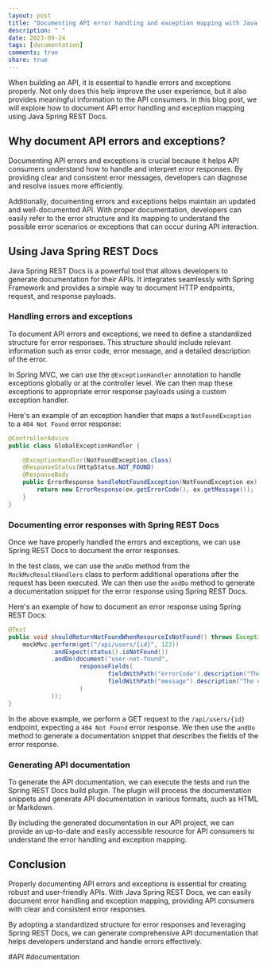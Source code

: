 ```yaml
---
layout: post
title: "Documenting API error handling and exception mapping with Java Spring REST Docs"
description: " "
date: 2023-09-24
tags: [documentation]
comments: true
share: true
---
```


When building an API, it is essential to handle errors and exceptions properly. Not only does this help improve the user experience, but it also provides meaningful information to the API consumers. In this blog post, we will explore how to document API error handling and exception mapping using Java Spring REST Docs.

## Why document API errors and exceptions?

Documenting API errors and exceptions is crucial because it helps API consumers understand how to handle and interpret error responses. By providing clear and consistent error messages, developers can diagnose and resolve issues more efficiently.

Additionally, documenting errors and exceptions helps maintain an updated and well-documented API. With proper documentation, developers can easily refer to the error structure and its mapping to understand the possible error scenarios or exceptions that can occur during API interaction.

## Using Java Spring REST Docs

Java Spring REST Docs is a powerful tool that allows developers to generate documentation for their APIs. It integrates seamlessly with Spring Framework and provides a simple way to document HTTP endpoints, request, and response payloads.

### Handling errors and exceptions

To document API errors and exceptions, we need to define a standardized structure for error responses. This structure should include relevant information such as error code, error message, and a detailed description of the error.

In Spring MVC, we can use the `@ExceptionHandler` annotation to handle exceptions globally or at the controller level. We can then map these exceptions to appropriate error response payloads using a custom exception handler.

Here's an example of an exception handler that maps a `NotFoundException` to a `404 Not Found` error response:

```java
@ControllerAdvice
public class GlobalExceptionHandler {

    @ExceptionHandler(NotFoundException.class)
    @ResponseStatus(HttpStatus.NOT_FOUND)
    @ResponseBody
    public ErrorResponse handleNotFoundException(NotFoundException ex) {
        return new ErrorResponse(ex.getErrorCode(), ex.getMessage());
    }
}
```

### Documenting error responses with Spring REST Docs

Once we have properly handled the errors and exceptions, we can use Spring REST Docs to document the error responses.

In the test class, we can use the `andDo` method from the `MockMvcResultHandlers` class to perform additional operations after the request has been executed. We can then use the `andDo` method to generate a documentation snippet for the error response using Spring REST Docs.

Here's an example of how to document an error response using Spring REST Docs:

```java
@Test
public void shouldReturnNotFoundWhenResourceIsNotFound() throws Exception {
    mockMvc.perform(get("/api/users/{id}", 123))
            .andExpect(status().isNotFound())
            .andDo(document("user-not-found",
                    responseFields(
                            fieldWithPath("errorCode").description("The error code"),
                            fieldWithPath("message").description("The error message")
                    )
            ));
}
```

In the above example, we perform a GET request to the `/api/users/{id}` endpoint, expecting a `404 Not Found` error response. We then use the `andDo` method to generate a documentation snippet that describes the fields of the error response.

### Generating API documentation

To generate the API documentation, we can execute the tests and run the Spring REST Docs build plugin. The plugin will process the documentation snippets and generate API documentation in various formats, such as HTML or Markdown.

By including the generated documentation in our API project, we can provide an up-to-date and easily accessible resource for API consumers to understand the error handling and exception mapping.

## Conclusion

Properly documenting API errors and exceptions is essential for creating robust and user-friendly APIs. With Java Spring REST Docs, we can easily document error handling and exception mapping, providing API consumers with clear and consistent error responses.

By adopting a standardized structure for error responses and leveraging Spring REST Docs, we can generate comprehensive API documentation that helps developers understand and handle errors effectively.

#API #documentation